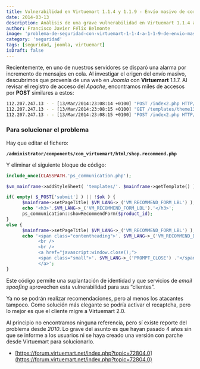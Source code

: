 ```yaml
---
title: Vulnerabilidad en Virtuemart 1.1.4 y 1.1.9 - Envío masivo de correos
date: 2014-03-13
description: Análisis de una grave vulnerabilidad en Virtuemart 1.1.4 a 1.1.9 que permite el envío masivo de correos, incluyendo detalles técnicos, solución propuesta y recomendaciones para mitigar el problema.
author: Francisco Javier Félix Belmonte
image: 'problema-de-seguridad-con-virtuemart-1-1-4-a-1-1-9-de-envio-masivo-de-correo'
category: 'seguridad'
tags: [seguridad, joomla, virtuemart]
isDraft: false
---
```


Recientemente, en uno de nuestros servidores se disparó una alarma por incremento de mensajes en cola. Al investigar el
origen del envío masivo, descubrimos que provenía de una web en _Joomla_ con **Virtuemart** 1.1.7. Al revisar el
registro de acceso del _Apache_, encontramos miles de accesos por **POST** similares a estos:

```bash
112.207.247.13 - - [13/Mar/2014:23:08:14 +0100] "POST /index2.php HTTP/1.1" 200 1731 "http://xxxxx.xxxxx.com/index2.php?page=shop.recommend&product_id=283&pop=1&tmpl=component&option=com_virtuemart&Itemid=2" "Mozilla/4.0 (compatible; MSIE 7.0; Windows NT 6.1; Trident/4.0; iOpus-Web-Automation; SLCC2; .NET CLR 2.0.50727; .NET CLR 3.5.30729; .NET CLR 3.0.30729; Media Center PC 6.0)"
112.207.247.13 - - [13/Mar/2014:23:08:15 +0100] "GET /templates/theme137 HTTP/1.1" 301 325 "http://xxxxx.xxxxx.com/index2.php" "Mozilla/4.0 (compatible; MSIE 7.0; Windows NT 6.1; Trident/4.0; iOpus-Web-Automation; SLCC2; .NET CLR 2.0.50727; .NET CLR 3.5.30729; .NET CLR 3.0.30729; Media Center PC 6.0)"
112.207.247.13 - - [13/Mar/2014:23:08:15 +0100] "POST /index2.php HTTP/1.1" 200 1750 "http://xxxxx.xxxxx.com/index2.php?page=shop.recommend&product_id=283&pop=1&tmpl=component&option=com_virtuemart&Itemid=2" "Mozilla/4.0 (compatible; MSIE 7.0; Windows NT 6.1; Trident/4.0; iOpus-Web-Automation; SLCC2; .NET CLR 2.0.50727; .NET CLR 3.5.30729; .NET CLR 3.0.30729; Media Center PC 6.0)"
```

### Para solucionar el problema

Hay que editar el fichero:

**`/administrator/components/com_virtuemart/html/shop.recommend.php`**

Y eliminar el siguiente bloque de código:

```php
include_once(CLASSPATH.'ps_communication.php');

$vm_mainframe->addStyleSheet( 'templates/'. $mainframe->getTemplate() );

if( empty( $_POST['submit'] ) || !$ok ) {
      $mainframe->setPageTitle( $VM_LANG->_('VM_RECOMMEND_FORM_LBL') );
      echo '<h3>'.$VM_LANG->_('VM_RECOMMEND_FORM_LBL').'</h3>';
      ps_communication::showRecommendForm($product_id);
}
else {
      $mainframe->setPageTitle( $VM_LANG->_('VM_RECOMMEND_FORM_LBL') );
      echo '<span class="contentheading">'. $VM_LANG->_('VM_RECOMMEND_DONE').' '. shopMakeHtmlSafe(vmGet($_POST,'recipient_mail')).'</span> <br />
            <br />
            <br />
            <a href="javascript:window.close();">
            <span class="small">'. $VM_LANG->_('PROMPT_CLOSE') .'</span>
            </a>';
}
```

Este código permite una suplantación de identidad y que servicios de _email spoofing_ aprovechen esta vulnerabilidad
para sus “clientes”.

Ya no se podrán realizar recomendaciones, pero al menos los atacantes tampoco.
Como solución más elegante se podría activar el recaptcha, pero lo mejor es que el cliente migre a Virtuemart 2.0.

Al principio no encontramos ninguna referencia, pero sí existe reporte del problema desde _2010_.
Lo grave del asunto es que hayan pasado 4 años sin que se informe a los usuarios ni se haya creado una versión con
parche desde Virtuemart para solucionarlo.

- [https://forum.virtuemart.net/index.php?topic=72804.0](https://forum.virtuemart.net/index.php?topic=72804.0)
